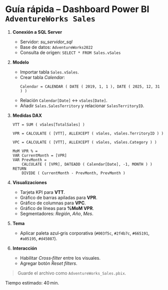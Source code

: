 
# Guía rápida – Dashboard Power BI `AdventureWorks Sales`

1. **Conexión a SQL Server**
   - Servidor: *su_servidor_sql*
   - Base de datos: `AdventureWorks2022`
   - Consulta de origen: `SELECT * FROM Sales.vSales`

2. **Modelo**
   - Importar tabla `Sales.vSales`.
   - Crear tabla *Calendar*:
     ```DAX
     Calendar = CALENDAR ( DATE ( 2019, 1, 1 ), DATE ( 2025, 12, 31 ) )
     ```
   - Relación `Calendar[Date]` ↔ `vSales[Date]`.
   - Añadir `Sales.SalesTerritory` y relacionar `SalesTerritoryID`.

3. **Medidas DAX**
   ```DAX
   VTT = SUM ( vSales[TotalSales] )

   VPR = CALCULATE ( [VTT], ALLEXCEPT ( vSales, vSales.TerritoryID ) )

   VPC = CALCULATE ( [VTT], ALLEXCEPT ( vSales, vSales.Category ) )

   MoM VPR % = 
   VAR CurrentMonth = [VPR]
   VAR PrevMonth =
       CALCULATE ( [VPR], DATEADD ( Calendar[Date], -1, MONTH ) )
   RETURN
       DIVIDE ( CurrentMonth - PrevMonth, PrevMonth )
   ```

4. **Visualizaciones**
   - Tarjeta KPI para **VTT**.
   - Gráfico de barras apiladas para **VPR**.
   - Gráfico de columnas para **VPC**.
   - Gráfico de líneas para **%MoM VPR**.
   - Segmentadores: *Región*, *Año*, *Mes*.

5. **Tema**
   - Aplicar paleta azul‑gris corporativa (`#003f5c`, `#2f4b7c`, `#665191`, `#a05195`, `#d45087`).

6. **Interacción**
   - Habilitar *Cross‑filter* entre los visuales.
   - Agregar botón *Reset filters*.

> Guarde el archivo como `AdventureWorks_Sales.pbix`.

Tiempo estimado: 40 min.
